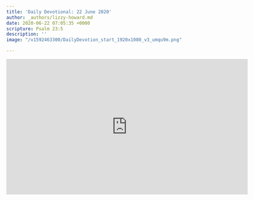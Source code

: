 ```yaml
---
title: 'Daily Devotional: 22 June 2020'
author: _authors/lizzy-howard.md
date: 2020-06-22 07:05:35 +0000
scripture: Psalm 23:5
description: ''
image: "/v1592463300/DailyDevotion_start_1920x1080_v3_umqu9m.png"

---
```

<iframe src="https://player.vimeo.com/video/431282550" width="640" height="360" frameborder="0" allow="autoplay; fullscreen" allowfullscreen></iframe>